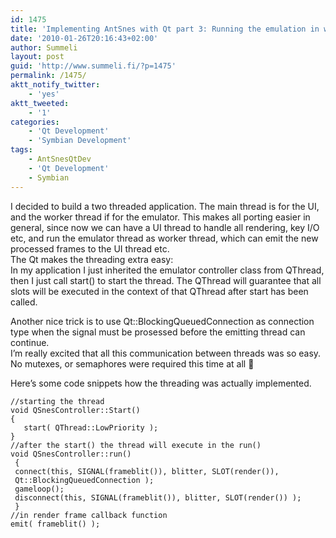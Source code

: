 ```yaml
---
id: 1475
title: 'Implementing AntSnes with Qt part 3: Running the emulation in worker thread'
date: '2010-01-26T20:16:43+02:00'
author: Summeli
layout: post
guid: 'http://www.summeli.fi/?p=1475'
permalink: /1475/
aktt_notify_twitter:
    - 'yes'
aktt_tweeted:
    - '1'
categories:
    - 'Qt Development'
    - 'Symbian Development'
tags:
    - AntSnesQtDev
    - 'Qt Development'
    - Symbian
---
```


I decided to build a two threaded application. The main thread is for the UI, and the worker thread if for the emulator. This makes all porting easier in general, since now we can have a UI thread to handle all rendering, key I/O etc, and run the emulator thread as worker thread, which can emit the new processed frames to the UI thread etc.  
The Qt makes the threading extra easy:  
In my application I just inherited the emulator controller class from QThread, then I just call start() to start the thread. The QThread will guarantee that all slots will be executed in the context of that QThread after start has been called.  

Another nice trick is to use Qt::BlockingQueuedConnection as connection type when the signal must be prosessed before the emitting thread can continue.  
I’m really excited that all this communication between threads was so easy. No mutexes, or semaphores were required this time at all 🙂    

Here’s some code snippets how the threading was actually implemented.

```
//starting the thread
void QSnesController::Start()
{
   start( QThread::LowPriority );
}
//after the start() the thread will execute in the run()
void QSnesController::run()
 {
 connect(this, SIGNAL(frameblit()), blitter, SLOT(render()),
 Qt::BlockingQueuedConnection );
 gameloop();
 disconnect(this, SIGNAL(frameblit()), blitter, SLOT(render()) );
 }
//in render frame callback function
emit( frameblit() );
```